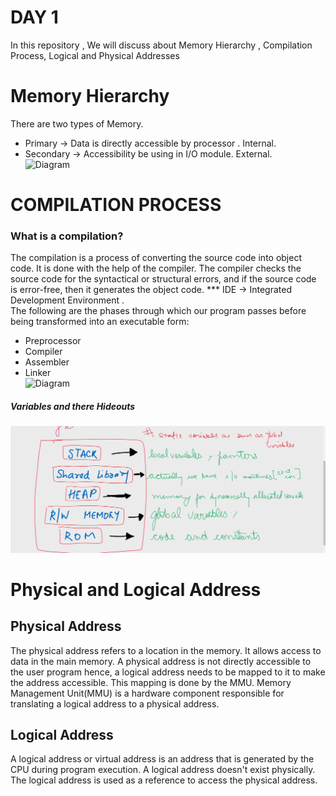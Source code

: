 # DAY 1
In this repository , We will discuss about Memory Hierarchy , Compilation Process, Logical and Physical Addresses 

# Memory Hierarchy
There are two types of Memory.
  * Primary -> Data is directly accessible by processor .
               Internal.
  * Secondary -> Accessibility be using in I/O module.
                 External.</br>
![Diagram](https://user-images.githubusercontent.com/67745418/102064051-d6484900-3e1c-11eb-873e-a615c71bf223.png) 
             
# COMPILATION PROCESS
 ### What is a compilation?
   The compilation is a process of converting the source code into object code. It is done with the help of the compiler. The compiler checks the source code for the        syntactical or structural errors, and if the source code is error-free, then it generates the object code.
   *** IDE -> Integrated Development Environment . </br>
The following are the phases through which our program passes before being transformed into an executable form: </br>
 * Preprocessor
 * Compiler
 * Assembler
 * Linker </br>
 ![Diagram](https://static.javatpoint.com/cpages/images/compilation-process-in-c2.png)
 
 ##### Variables and there Hideouts
 ![Diagram](https://github.com/akshatprogrammer/Day-1/blob/main/Tailor%20Brands%20-%20Instant%20Logo%20Maker%20&%20Online%20Logo%20Design%20-%20Google%20Chrome%2012_14_2020%203_24_57%20PM.png?raw=true)
 
 # Physical and Logical Address 
 
 ## Physical Address
   The physical address refers to a location in the memory. It allows access to data in the main memory. A physical address is not directly accessible to the user program hence, a logical address needs to be mapped to it to make the address accessible. This mapping is done by the MMU. Memory Management Unit(MMU) is a hardware component responsible for translating a logical address to a physical address.
   
## Logical Address
  A logical address or virtual address is an address that is generated by the CPU during program execution. A logical address doesn't exist physically. The logical address is used as a reference to access the physical address.
